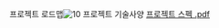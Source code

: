 프로젝트 로드맵![10](https://user-images.githubusercontent.com/105898779/169460535-3ec6e6f5-ce0b-481a-8927-a7c105bf96b3.PNG)
프로젝트 기술사양
[프로젝트 스펙 .pdf](https://github.com/ShinTaeSub/project/files/8736793/1.pdf)
